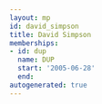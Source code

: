 ```yaml
---
layout: mp
id: david_simpson
title: David Simpson
memberships:
- id: dup
  name: DUP
  start: '2005-06-28'
  end: 
autogenerated: true
---
```

